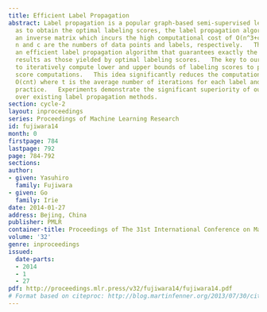 ```yaml
---
title: Efficient Label Propagation
abstract: Label propagation is a popular graph-based semi-supervised learning framework.   So
  as to obtain the optimal labeling scores, the label propagation algorithm requires
  an inverse matrix which incurs the high computational cost of O(n^3+cn^2), where
  n and c are the numbers of data points and labels, respectively.   This paper proposes
  an efficient label propagation algorithm that guarantees exactly the same labeling
  results as those yielded by optimal labeling scores.   The key to our approach is
  to iteratively compute lower and upper bounds of labeling scores to prune unnecessary
  score computations.   This idea significantly reduces the computational cost to
  O(cnt) where t is the average number of iterations for each label and t << n in
  practice.   Experiments demonstrate the significant superiority of our algorithm
  over existing label propagation methods.
section: cycle-2
layout: inproceedings
series: Proceedings of Machine Learning Research
id: fujiwara14
month: 0
firstpage: 784
lastpage: 792
page: 784-792
sections: 
author:
- given: Yasuhiro
  family: Fujiwara
- given: Go
  family: Irie
date: 2014-01-27
address: Bejing, China
publisher: PMLR
container-title: Proceedings of The 31st International Conference on Machine Learning
volume: '32'
genre: inproceedings
issued:
  date-parts:
  - 2014
  - 1
  - 27
pdf: http://proceedings.mlr.press/v32/fujiwara14/fujiwara14.pdf
# Format based on citeproc: http://blog.martinfenner.org/2013/07/30/citeproc-yaml-for-bibliographies/
---
```

